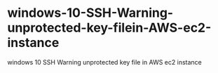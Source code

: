 # windows-10-SSH-Warning-unprotected-key-filein-AWS-ec2-instance
windows 10 SSH Warning unprotected key file in AWS ec2 instance
